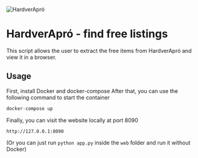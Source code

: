 ![HardverApró](https://cdn.rios.hu/design/ha/logo.png)

# HardverApró - find free listings
This script allows the user to extract the free items from HardverApró and view it in a browser.

## Usage
First, install Docker and docker-compose
After that, you can use the following command to start the container
```python
docker-compose up
```

Finally, you can visit the website locally at port 8090
```
http://127.0.0.1:8090
```

(Or you can just run `python app.py` inside the `web` folder and run it without Docker)
